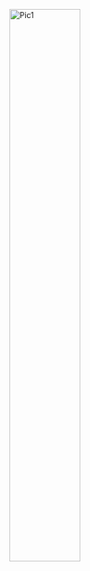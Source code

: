 
[<img src="./blob/master/tuna.png" alt="Pic1" width="50%">](https://jeffpflanz.github.io/Jeff-CMU-Repository)
